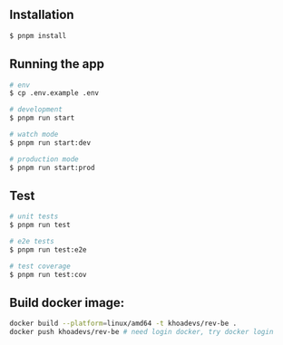 ## Installation

```bash
$ pnpm install
```

## Running the app

```bash
# env
$ cp .env.example .env

# development
$ pnpm run start

# watch mode
$ pnpm run start:dev

# production mode
$ pnpm run start:prod
```

## Test

```bash
# unit tests
$ pnpm run test

# e2e tests
$ pnpm run test:e2e

# test coverage
$ pnpm run test:cov
```

## Build docker image:

```bash
docker build --platform=linux/amd64 -t khoadevs/rev-be .
docker push khoadevs/rev-be # need login docker, try docker login
```
